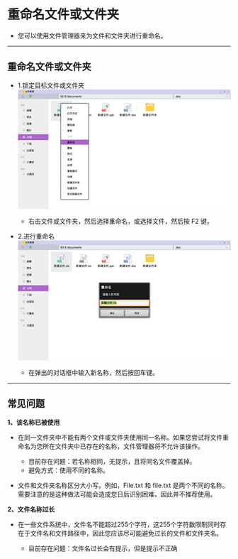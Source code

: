 # 重命名文件或文件夹

- 您可以使用文件管理器来为文件和文件夹进行重命名。

***
## 重命名文件或文件夹

- 1.锁定目标文件或文件夹
![](../pic/soft/rename.png)
  - 右击文件或文件夹，然后选择重命名，或选择文件，然后按 F2 键。

- 2.进行重命名
![](../pic/soft/rename1.png)
  - 在弹出的对话框中输入新名称，然后按回车键。

***
## 常见问题

**1、该名称已被使用**

- 在同一文件夹中不能有两个文件或文件夹使用同一名称。如果您尝试将文件重命名为您所在文件夹中已存在的名称，文件管理器将不允许该操作。
  
  - 目前存在问题：若名称相同，无提示，且将同名文件覆盖掉。
  - 避免方式：使用不同的名称。

- 文件和文件夹名称区分大小写。例如，File.txt 和 file.txt 是两个不同的名称。需要注意的是这种做法可能会造成您日后识别困难，因此并不推荐使用。

**2、文件名称过长**

- 在一些文件系统中，文件名不能超过255个字符，这255个字符数限制同时存在于文件名和文件路径中，因此您应该尽可能避免过长的文件和文件夹名。
  
  - 目前存在问题：文件名过长会有提示，但是提示不正确

